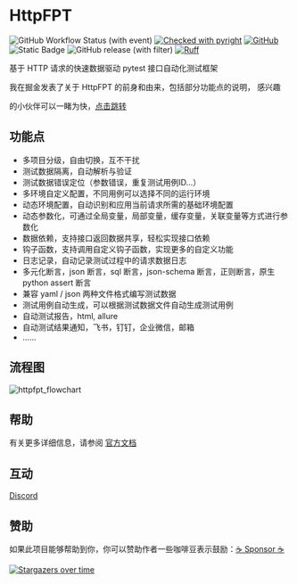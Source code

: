 # HttpFPT

![GitHub Workflow Status (with event)](https://img.shields.io/github/actions/workflow/status/wu-clan/httpfpt/ci.yml?logo=github)
[![Checked with pyright](https://microsoft.github.io/pyright/img/pyright_badge.svg)](https://microsoft.github.io/pyright/)
[![GitHub](https://img.shields.io/github/license/wu-clan/httpfpt)](https://github.com/wu-clan/httpfpt/blob/master/LICENSE)
![Static Badge](https://img.shields.io/badge/python-3.8%20%7C%203.9%20%7C%203.10%20%7C%203.11%20%7C%203.12-blue)
![GitHub release (with filter)](https://img.shields.io/github/v/release/wu-clan/httpfpt)
[![Ruff](https://img.shields.io/endpoint?url=https://raw.githubusercontent.com/astral-sh/ruff/main/assets/badge/v2.json)](https://github.com/astral-sh/ruff)

基于 HTTP 请求的快速数据驱动 pytest 接口自动化测试框架

我在掘金发表了关于 HttpFPT 的前身和由来，包括部分功能点的说明， 感兴趣

的小伙伴可以一睹为快，[点击跳转](https://juejin.cn/post/7224314619867136037)

## 功能点

- 多项目分级，自由切换，互不干扰
- 测试数据隔离，自动解析与验证
- 测试数据错误定位（参数错误，重复测试用例ID...）
- 多环境自定义配置，不同用例可以选择不同的运行环境
- 动态环境配置，自动识别和应用当前请求所需的基础环境配置
- 动态参数化，可通过全局变量，局部变量，缓存变量，关联变量等方式进行参数化
- 数据依赖，支持接口返回数据共享，轻松实现接口依赖
- 钩子函数，支持调用自定义钩子函数，实现更多的自定义功能
- 日志记录，自动记录测试过程中的请求数据日志
- 多元化断言，json 断言，sql 断言，json-schema 断言，正则断言，原生 python assert 断言
- 兼容 yaml / json 两种文件格式编写测试数据
- 测试用例自动生成，可以根据测试数据文件自动生成测试用例
- 自动测试报告，html, allure
- 自动测试结果通知，飞书，钉钉，企业微信，邮箱
- ......

## 流程图

![httpfpt_flowchart](https://wu-clan.github.io/picx-images-hosting/httpfpt_flowchart.png)

## 帮助

有关更多详细信息，请参阅 [官方文档](https://wu-clan.github.io/httpfpt_docs)

## 互动

[Discord](https://wu-clan.github.io/homepage/)

## 赞助

如果此项目能够帮助到你，你可以赞助作者一些咖啡豆表示鼓励：[:coffee: Sponsor :coffee:](https://wu-clan.github.io/sponsor/)

[![Stargazers over time](https://starchart.cc/wu-clan/httpfpt.svg?variant=adaptive)](https://starchart.cc/wu-clan/httpfpt)
